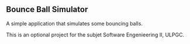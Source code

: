 ## Bounce Ball Simulator
A simple application that simulates some bouncing balls.

This is an optional project for the subjet Software Engenieering II, ULPGC.
